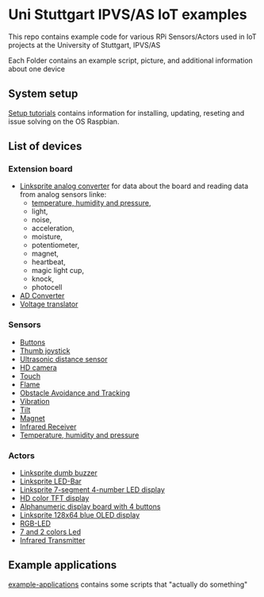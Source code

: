 # Uni Stuttgart IPVS/AS IoT examples
This repo contains example code for various RPi Sensors/Actors used in IoT projects at the University of Stuttgart, IPVS/AS

Each Folder contains an example script, picture, and additional information about one device

## System setup
[Setup tutorials](setup-raspberrypi) contains information for installing, updating, reseting and issue solving on the OS Raspbian.

## List of devices 

### Extension board
* [Linksprite analog converter](extension-board) for data about the board and reading data from analog sensors linke:
  * [temperature, humidity and pressure](sensor-temperature), 
  * light, 
  * noise, 
  * acceleration, 
  * moisture,
  * potentiometer,
  * magnet,
  * heartbeat,
  * magic light cup,
  * knock,
  * photocell
* [AD Converter](extension-board/ky053)
* [Voltage translator](extension-board/ky051)

### Sensors
* [Buttons](sensor-button)
* [Thumb joystick](sensor-thumb-joystick)
* [Ultrasonic distance sensor](sensor-ultrasonic-distance)
* [HD camera](sensor-HD-camera)
* [Touch](sensor-touch)
* [Flame](sensor-flame)
* [Obstacle Avoidance and Tracking](sensor-obstacle)
* [Vibration](sensor-vibration)
* [Tilt](sensor-tilt)
* [Magnet](sensor-magnet)
* [Infrared Receiver](sensor-infrared-receiver)
* [Temperature, humidity and pressure](sensor-temperature)

### Actors
* [Linksprite dumb buzzer](actor-linksprite-buzzer)
* [Linksprite LED-Bar](actor-linksprite-led-bar)
* [Linksprite 7-segment 4-number LED display](actor-led-7segment-4numbers)
* [HD color TFT display](actor-graphic-TFT-display)
* [Alphanumeric display board with 4 buttons](actor-alphanumeric-display-board)
* [Linksprite 128x64 blue OLED display](actor-linksprite-OLED-display)
* [RGB-LED](actor-RGB-LED)
* [7 and 2 colors Led](actor-7_2-colors)
* [Infrared Transmitter](actor-infrared-transmitter)



## Example applications
[example-applications](example-applications/) contains some scripts that "actually do something"
